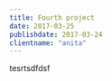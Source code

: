 ```yaml
---
title: Fourth project
date: 2017-03-25
publishdate: 2017-03-24
clientname: "anita"
---
```


tesrtsdfdsf
